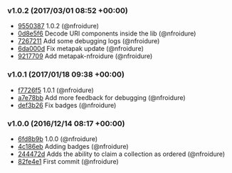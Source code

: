 
### v1.0.2 (2017/03/01 08:52 +00:00)
- [9550387](https://github.com/nfroidure/strict-qs/commit/95503878fca4ea5c32d21964b35196ee6c739ec4) 1.0.2 (@nfroidure)
- [0d8e5f6](https://github.com/nfroidure/strict-qs/commit/0d8e5f693194e34e66f9c8c364a5917e89c70d04) Decode URI components inside the lib (@nfroidure)
- [7267211](https://github.com/nfroidure/strict-qs/commit/72672110a269e65120c2ab07ccdfc90c3c817837) Add some debugging logs (@nfroidure)
- [6da000d](https://github.com/nfroidure/strict-qs/commit/6da000dc9069b1777a4ac7722bfddaa0cc72df42) Fix metapak update (@nfroidure)
- [9217709](https://github.com/nfroidure/strict-qs/commit/9217709008f7dfef7977ae3d5029c9d70fe5ecd3) Add metapak-nfroidure (@nfroidure)

### v1.0.1 (2017/01/18 09:38 +00:00)
- [f7726f5](https://github.com/nfroidure/strict-qs/commit/f7726f509be767cd00e0898b85de103c7944bc87) 1.0.1 (@nfroidure)
- [a7e78bb](https://github.com/nfroidure/strict-qs/commit/a7e78bbaf20d998fc24c51626dac860160538650) Add more feedback for debugging (@nfroidure)
- [def3b26](https://github.com/nfroidure/strict-qs/commit/def3b26909d262370b01fd140522f594cd85fd39) Fix badges (@nfroidure)

### v1.0.0 (2016/12/14 08:17 +00:00)
- [6fd8b9b](https://github.com/nfroidure/strict-qs/commit/6fd8b9ba3e4c20e93263fea753828a7c789c5cf7) 1.0.0 (@nfroidure)
- [4c186eb](https://github.com/nfroidure/strict-qs/commit/4c186eb33d67001c7173d3acd9ac4ef2d0d5d11c) Adding badges (@nfroidure)
- [244472d](https://github.com/nfroidure/strict-qs/commit/244472d71dfad26b23b0f30bc77f690734339cfa) Adds the ability to claim a collection as ordered (@nfroidure)
- [82fe4e1](https://github.com/nfroidure/strict-qs/commit/82fe4e1359806d12ffa18bc9b1f118a5285672a5) First commit (@nfroidure)
